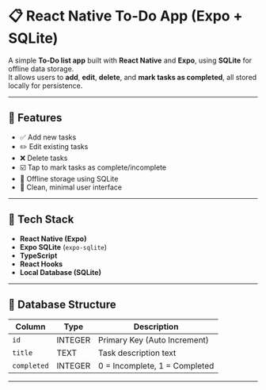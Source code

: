 # 📋 React Native To-Do App (Expo + SQLite)

A simple **To-Do list app** built with **React Native** and **Expo**, using **SQLite** for offline data storage.  
It allows users to **add**, **edit**, **delete**, and **mark tasks as completed**, all stored locally for persistence.

---

## 🚀 Features

- ✅ Add new tasks  
- ✏️ Edit existing tasks  
- ❌ Delete tasks  
- ☑️ Tap to mark tasks as complete/incomplete  
- 💾 Offline storage using SQLite  
- 🎨 Clean, minimal user interface  

---

## 🧠 Tech Stack

- **React Native (Expo)**
- **Expo SQLite** (`expo-sqlite`)
- **TypeScript**
- **React Hooks**
- **Local Database (SQLite)**

---

## 🧱 Database Structure

| Column     | Type     | Description                     |
|-------------|----------|----------------------------------|
| `id`        | INTEGER  | Primary Key (Auto Increment)     |
| `title`     | TEXT     | Task description text            |
| `completed` | INTEGER  | 0 = Incomplete, 1 = Completed    |

---
